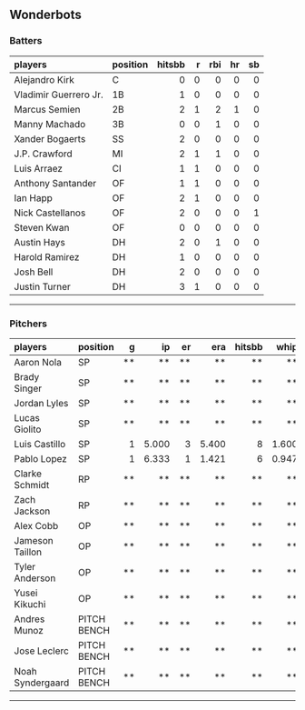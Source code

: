 ## Wonderbots

### Batters

 
|players               |position | hitsbb|  r| rbi| hr| sb| 
|:---------------------|:--------|------:|--:|---:|--:|--:| 
|Alejandro Kirk        |C        |      0|  0|   0|  0|  0| 
|Vladimir Guerrero Jr. |1B       |      1|  0|   0|  0|  0| 
|Marcus Semien         |2B       |      2|  1|   2|  1|  0| 
|Manny Machado         |3B       |      0|  0|   1|  0|  0| 
|Xander Bogaerts       |SS       |      2|  0|   0|  0|  0| 
|J.P. Crawford         |MI       |      2|  1|   1|  0|  0| 
|Luis Arraez           |CI       |      1|  1|   0|  0|  0| 
|Anthony Santander     |OF       |      1|  1|   0|  0|  0| 
|Ian Happ              |OF       |      2|  1|   0|  0|  0| 
|Nick Castellanos      |OF       |      2|  0|   0|  0|  1| 
|Steven Kwan           |OF       |      0|  0|   0|  0|  0| 
|Austin Hays           |DH       |      2|  0|   1|  0|  0| 
|Harold Ramirez        |DH       |      1|  0|   0|  0|  0| 
|Josh Bell             |DH       |      2|  0|   0|  0|  0| 
|Justin Turner         |DH       |      3|  1|   0|  0|  0| 


* * *

### Pitchers

 
|players          |position    |  g|    ip| er|   era| hitsbb|  whip| so|  w| sv| 
|:----------------|:-----------|--:|-----:|--:|-----:|------:|-----:|--:|--:|--:| 
|Aaron Nola       |SP          | **|    **| **|    **|     **|    **| **| **| **| 
|Brady Singer     |SP          | **|    **| **|    **|     **|    **| **| **| **| 
|Jordan Lyles     |SP          | **|    **| **|    **|     **|    **| **| **| **| 
|Lucas Giolito    |SP          | **|    **| **|    **|     **|    **| **| **| **| 
|Luis Castillo    |SP          |  1| 5.000|  3| 5.400|      8| 1.600|  9|  0|  0| 
|Pablo Lopez      |SP          |  1| 6.333|  1| 1.421|      6| 0.947|  8|  0|  0| 
|Clarke Schmidt   |RP          | **|    **| **|    **|     **|    **| **| **| **| 
|Zach Jackson     |RP          | **|    **| **|    **|     **|    **| **| **| **| 
|Alex Cobb        |OP          | **|    **| **|    **|     **|    **| **| **| **| 
|Jameson Taillon  |OP          | **|    **| **|    **|     **|    **| **| **| **| 
|Tyler Anderson   |OP          | **|    **| **|    **|     **|    **| **| **| **| 
|Yusei Kikuchi    |OP          | **|    **| **|    **|     **|    **| **| **| **| 
|Andres Munoz     |PITCH BENCH | **|    **| **|    **|     **|    **| **| **| **| 
|Jose Leclerc     |PITCH BENCH | **|    **| **|    **|     **|    **| **| **| **| 
|Noah Syndergaard |PITCH BENCH | **|    **| **|    **|     **|    **| **| **| **| 


* * *


